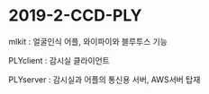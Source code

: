 # 2019-2-CCD-PLY

mlkit : 얼굴인식 어플, 와이파이와 블루투스 기능


PLYclient : 감시실 클라이언트


PLYserver : 감시실과 어플의 통신용 서버, AWS서버 탑재
